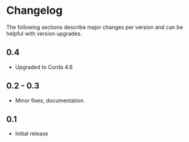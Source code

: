 
# Changelog

The following sections describe major changes per version 
and can be helpful with version upgrades.

## 0.4 

- Upgraded to Corda 4.6

## 0.2 - 0.3

- Minor fixes, documentation.

## 0.1 

- Initial release
